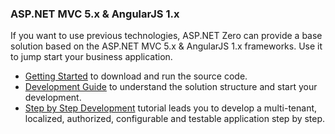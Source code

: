### ASP.NET MVC 5.x & AngularJS 1.x

If you want to use previous technologies, ASP.NET Zero can provide a base solution based on the ASP.NET MVC 5.x & AngularJS 1.x frameworks. Use it to jump start your business application.

- [Getting Started](Getting-Started-Mvc-Angularjs.md) to download and run the source code.
- [Development Guide](Development-Guide-Mvc-Angularjs.md) to understand the solution structure and start your development.
- [Step by Step Development](Developing-Step-By-Step-Mvc-Angularjs.md) tutorial leads you to develop a multi-tenant, localized, authorized, configurable and testable application step by step.